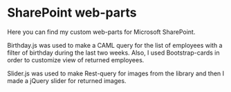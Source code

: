 # SharePoint web-parts
Here you can find my custom web-parts for Microsoft SharePoint. 

Birthday.js was used to make a CAML query for the list of employees with a filter of birthday during the last two weeks. Also, I used Bootstrap-cards in order to customize view of returned employees.

Slider.js was used to make Rest-query for images from the library and then I made a jQuery slider for returned images.
